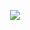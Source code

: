 <div align="center">
  
![](https://typograssy.deno.dev/api?text=Welcome%20To%20My%20Domain!&l0=000000&l1=edcee0&l2=dbc5ed&l3=d3f8fd&l4=e8e7bf&bg=000000&speed=100&comment=)

</div>

<!--
**3osmic/3osmic** is a ✨ _special_ ✨ repository because its `README.md` (this file) appears on your GitHub profile.

Here are some ideas to get you started:

- 🔭 I’m currently working on ...
- 🌱 I’m currently learning ...
- 👯 I’m looking to collaborate on ...
- 🤔 I’m looking for help with ...
- 💬 Ask me about ...
- 📫 How to reach me: ...
- 😄 Pronouns: ...
- ⚡ Fun fact: ...
-->
